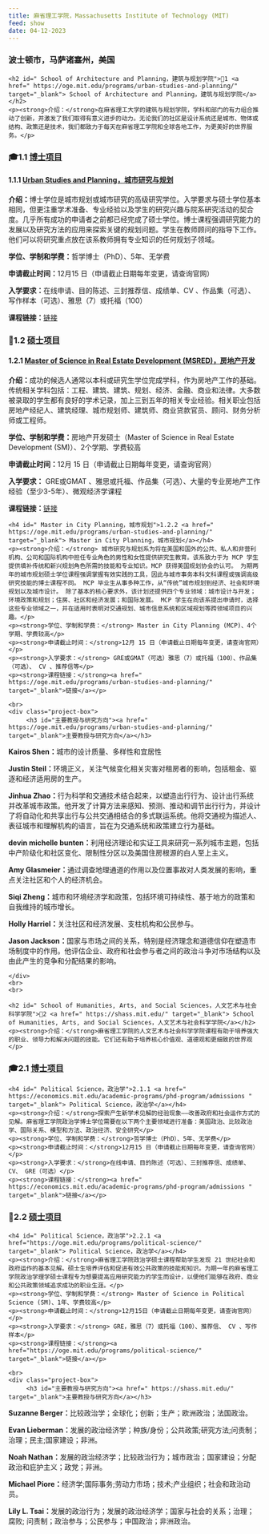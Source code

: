 ```yaml
---
title: 麻省理工学院，Massachusetts Institute of Technology (MIT)
feed: show
date: 04-12-2023
---
```


<html lang="zh">
<head>
    <meta charset="UTF-8">
    <title>麻省理工学院，Massachusetts Institute of Technology (MIT)</title>
    <link rel="stylesheet" href="/assets/css/CSS.css">
</head>
<body>
    <h3>波士顿市，马萨诸塞州，美国</h3>

    <h2 id=" School of Architecture and Planning，建筑与规划学院">🏫1 <a href=" https://oge.mit.edu/programs/urban-studies-and-planning/" target="_blank"> School of Architecture and Planning，建筑与规划学院</a></h2>
    <p><strong>介绍：</strong>在麻省理工大学的建筑与规划学院，学科和部门的有力组合推动了创新，并激发了我们取得有意义进步的动力。无论我们的社区是设计系统还是城市、物体或结构、政策还是技术，我们都致力于每天在麻省理工学院和全球各地工作，为更美好的世界服务。</p>

<h3 id="博士项目">🎓1.1 <a href="https://web.mit.edu/dusp/dusp_extension_unsec/handbook/dusp_handbook.pdf" target="_blank">博士项目</a></h3>

<h4 id=" Urban Studies and Planning，城市研究与规划">1.1.1 <a href="https://oge.mit.edu/programs/urban-studies-and-planning/" target="_blank"> Urban Studies and Planning，城市研究与规划</a></h4>
    <p><strong>介绍：</strong>博士学位是城市规划或城市研究的高级研究学位。入学要求与硕士学位基本相同，但更注重学术准备、专业经验以及学生的研究兴趣与院系研究活动的契合度。几乎所有成功的申请者之前都已经完成了硕士学位。博士课程强调研究能力的发展以及研究方法的应用来探索关键的规划问题。学生在教师顾问的指导下工作。他们可以将研究重点放在该系教师拥有专业知识的任何规划子领域。</p>
    <p><strong>学位、学制和学费：</strong>哲学博士（PhD）、5年、无学费</p>
    <p><strong>申请截止时间：</strong>12月15 日（申请截止日期每年变更，请查询官网）</p>
    <p><strong>入学要求：</strong>在线申请、目的陈述、三封推荐信、成绩单、CV 、作品集（可选）、写作样本（可选）、雅思（7）或托福（100）</p>
    <p><strong>课程链接：</strong><a href="https://oge.mit.edu/programs/urban-studies-and-planning/" target="_blank">链接</a></p>

<h3 id="硕士项目">📖1.2 <a href="硕士主页链接" target="_blank">硕士项目</a></h3>
    
<h4 id=" Master of Science in Real Estate Development (MSRED)，房地产开发">1.2.1 <a href=" https://oge.mit.edu/programs/center-for-real-estate/" target="_blank"> Master of Science in Real Estate Development (MSRED)，房地产开发</a></h4>
    <p><strong>介绍：</strong>成功的候选人通常以本科或研究生学位完成学科，作为房地产工作的基础。传统相关学科包括：工程、建筑、建筑、规划、经济、金融、商业和法律。大多数被录取的学生都有良好的学术记录，加上三到五年的相关专业经验。相关职业包括房地产经纪人、建筑经理、城市规划师、建筑师、商业贷款官员、顾问、财务分析师或工程师。</p>
    <p><strong>学位、学制和学费：</strong>房地产开发硕士（Master of Science in Real Estate Development (SM)）、2个学期、学费较高</p>
    <p><strong>申请截止时间：</strong>12月 15 日（申请截止日期每年变更，请查询官网）</p>
    <p><strong>入学要求：</strong> GRE或GMAT 、雅思或托福、作品集（可选）、大量的专业房地产工作经验（至少3-5年）、微观经济学课程</p>
    <p><strong>课程链接：</strong><a href=" https://oge.mit.edu/programs/center-for-real-estate/" target="_blank">链接</a></p>

    <h4 id=" Master in City Planning，城市规划">1.2.2 <a href=" https://oge.mit.edu/programs/urban-studies-and-planning/" target="_blank"> Master in City Planning，城市规划</a></h4>
    <p><strong>介绍：</strong> 城市研究与规划系为将在美国和国外的公共、私人和非营利机构、公司和国际机构中担任专业角色的男性和女性提供研究生教育。该系致力于为 MCP 学生提供填补传统和新兴规划角色所需的技能和专业知识。MCP 获得美国规划协会的认可。 为期两年的城市规划硕士学位课程强调掌握有效实践的工具，因此与城市事务本科文科课程或强调高级研究技能的博士课程不同。 MCP 毕业生从事多种工作，从“传统”城市规划到经济、社会和环境规划以及城市设计。 除了基本的核心要求外，该计划还提供四个专业领域：城市设计与开发；环境政策和规划；住房、社区和经济发展；和国际发展。 MCP 学生在向该系提出申请时，选择这些专业领域之一，并在适用时表明对交通规划、城市信息系统和区域规划等跨领域项目的兴趣。</p>
    <p><strong>学位、学制和学费：</strong> Master in City Planning (MCP)、4个学期、学费较高</p>
    <p><strong>申请截止时间：</strong>12月 15 日（申请截止日期每年变更，请查询官网）</p>
    <p><strong>入学要求：</strong> GRE或GMAT（可选）雅思（7）或托福（100）、作品集（可选）、 CV 、推荐信等</p>
    <p><strong>课程链接：</strong><a href=" https://oge.mit.edu/programs/urban-studies-and-planning/" target="_blank">链接</a></p>

    <br>
    <div class="project-box">
         <h3 id="主要教授与研究方向"><a href=" https://oge.mit.edu/programs/urban-studies-and-planning/" target="_blank">主要教授与研究方向</a></h3>
<p><strong> Kairos Shen：</strong>城市的设计质量、多样性和宜居性</p>
        <p><strong> Justin Steil：</strong>环境正义，关注气候变化相关灾害对租房者的影响，包括租金、驱逐和经济适用房的生产。</p>
        <p><strong> Jinhua Zhao：</strong>行为科学和交通技术结合起来，以塑造出行行为、设计出行系统并改革城市政策。他开发了计算方法来感知、预测、推动和调节出行行为，并设计了将自动化和共享出行与公共交通相结合的多式联运系统。他将交通视为描述人、表征城市和理解机构的语言，旨在为交通系统和政策建立行为基础。</p>
<p><strong> devin michelle bunten：</strong>利用经济理论和实证工具来研究一系列城市主题，包括中产阶级化和社区变化、限制性分区以及美国住房根源的白人至上主义。</p>
<p><strong> Amy Glasmeier：</strong>通过调查地理通道的作用以及位置事故对人类发展的影响，重点关注社区和个人的经济机会。</p>
<p><strong> Siqi Zheng：</strong>城市和环境经济学和政策，包括环境可持续性、基于地方的政策和自我维持的城市增长。</p>
<p><strong> Holly Harriel：</strong>关注社区和经济发展、支柱机构和公民参与。</p>
<p><strong> Jason Jackson：</strong>国家与市场之间的关系，特别是经济理念和道德信仰在塑造市场制度中的作用。他评估企业、政府和社会参与者之间的政治斗争对市场结构以及由此产生的竞争和分配结果的影响。</p>

    </div>
    <br>
    <br>

    <h2 id=" School of Humanities, Arts, and Social Sciences，人文艺术与社会科学学院">🏫2 <a href=" https://shass.mit.edu/" target="_blank"> School of Humanities, Arts, and Social Sciences，人文艺术与社会科学学院</a></h2>
    <p><strong>介绍：</strong>麻省理工学院的人文艺术与社会科学学院课程有助于培养强大的职业、领导力和解决问题的技能。它们还有助于培养核心价值观、道德观和更细致的世界观</p>

<h3 id="博士项目">🎓2.1 <a href=" https://polisci.mit.edu/files/ps/imce/graduate/forms/ch3%20phd%20requirements.pdf " target="_blank">博士项目</a></h3>

    <h4 id=" Political Science，政治学">2.1.1 <a href=" https://economics.mit.edu/academic-programs/phd-program/admissions " target="_blank"> Political Science，政治学</a></h4>
    <p><strong>介绍：</strong>探索产生新学术见解的经验现象——改善政府和社会运作方式的见解。麻省理工学院政治学博士学位需要在以下两个主要领域进行准备：美国政治、比较政治学、国际关系、模型和方法、政治经济、安全研究</p>
    <p><strong>学位、学制和学费：</strong>哲学博士（PhD）、5年、无学费</p>
    <p><strong>申请截止时间：</strong>12月15 日（申请截止日期每年变更，请查询官网）</p>
    <p><strong>入学要求：</strong>在线申请、目的陈述（可选）、三封推荐信、成绩单、CV、 GRE（可选）</p>
    <p><strong>课程链接：</strong><a href=" https://economics.mit.edu/academic-programs/phd-program/admissions " target="_blank">链接</a></p>

<h3 id="硕士项目">📖2.2 <a href="https://oge.mit.edu/programs/political-science/" target="_blank">硕士项目</a></h3>

    <h4 id=" Political Science，政治学">2.2.1 <a href="https://oge.mit.edu/programs/political-science/" target="_blank"> Political Science，政治学</a></h4>
    <p><strong>介绍：</strong>麻省理工学院政治学硕士课程帮助学生发现 21 世纪社会和政府运作的基本见解。硕士生培养评估和促进有效公共政策的技能和知识。为期一年的麻省理工学院政治学理学硕士课程专为想要提高应用研究能力的学生而设计，以便他们能够在政府、商业和公共政策领域追求成功的职业生涯。</p>
    <p><strong>学位、学制和学费：</strong> Master of Science in Political Science (SM)、1年、学费较高</p>
    <p><strong>申请截止时间：</strong>12月15日（申请截止日期每年变更，请查询官网）</p>
    <p><strong>入学要求：</strong> GRE，雅思（7）或托福（100）、推荐信、 CV 、写作样本</p>
    <p><strong>课程链接：</strong><a href="https://oge.mit.edu/programs/political-science/" target="_blank">链接</a></p>

    <br>
    <div class="project-box">
         <h3 id="主要教授与研究方向"><a href=" https://shass.mit.edu/" target="_blank">主要教授与研究方向</a></h3>
<p><strong> Suzanne Berger：</strong>比较政治学；全球化；创新；生产；欧洲政治；法国政治。</p>
        <p><strong> Evan Lieberman：</strong>发展的政治经济学；种族/身份；公共政策;研究方法;问责制；治理；民主;国家建设；非洲。</p>
        <p><strong> Noah Nathan：</strong>发展的政治经济学；比较政治行为；城市政治；国家建设；分配政治和庇护主义；政党；非洲。</p>
        <p><strong> Michael Piore：</strong>经济学;国际事务;劳动力市场；技术;产业组织；社会和政治动员。</p>
        <p><strong> Lily L. Tsai：</strong>发展的政治行为；发展的政治经济学；国家与社会的关系；治理；腐败; 问责制；政治参与；公民参与；中国政治；非洲政治。</p>
</div>

</body>
</html>

